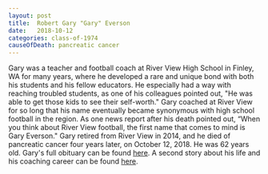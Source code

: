 ```yaml
---
layout: post
title:  Robert Gary "Gary" Everson
date:   2018-10-12
categories: class-of-1974
causeOfDeath: pancreatic cancer
---
```

Gary was a teacher and football coach at River View High School in Finley, WA for many years, where he developed a rare and unique bond with both his students and his fellow educators. He especially had a way with reaching troubled students, as one of his colleagues pointed out, "He was able to get those kids to see their self-worth." Gary coached at River View for so long that his name eventually became synonymous with high school football in the region. As one news report after his death pointed out, “When you think about River View football, the first name that comes to mind is Gary Everson." Gary retired from River View in 2014, and he died of pancreatic cancer four years later, on October 12, 2018. He was 62 years old. Gary's full obituary can be found [here](https://tinyurl.com/y68jp7dn). A second story about his life and his coaching career can be found [here](https://tinyurl.com/y5xz68n9).
